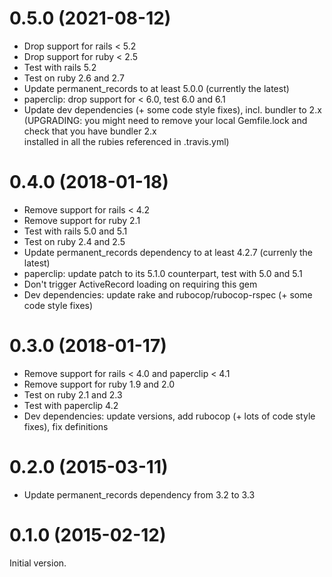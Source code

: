 # 0.5.0 (2021-08-12)

* Drop support for rails < 5.2
* Drop support for ruby < 2.5
* Test with rails 5.2
* Test on ruby 2.6 and 2.7
* Update permanent_records to at least 5.0.0 (currently the latest)
* paperclip: drop support for < 6.0, test 6.0 and 6.1
* Update dev dependencies (+ some code style fixes), incl. bundler to 2.x
  (UPGRADING: you might need to remove your local Gemfile.lock and check that you have bundler 2.x  
  installed in all the rubies referenced in .travis.yml)

# 0.4.0 (2018-01-18)

* Remove support for rails < 4.2
* Remove support for ruby 2.1
* Test with rails 5.0 and 5.1
* Test on ruby 2.4 and 2.5
* Update permanent_records dependency to at least 4.2.7 (currenly the latest)
* paperclip: update patch to its 5.1.0 counterpart, test with 5.0 and 5.1
* Don't trigger ActiveRecord loading on requiring this gem
* Dev dependencies: update rake and rubocop/rubocop-rspec (+ some code style fixes)

# 0.3.0 (2018-01-17)

* Remove support for rails < 4.0 and paperclip < 4.1
* Remove support for ruby 1.9 and 2.0
* Test on ruby 2.1 and 2.3
* Test with paperclip 4.2
* Dev dependencies: update versions, add rubocop (+ lots of code style fixes), fix definitions

# 0.2.0 (2015-03-11)

* Update permanent_records dependency from 3.2 to 3.3

# 0.1.0 (2015-02-12)

Initial version.
